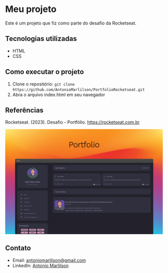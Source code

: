 # Meu projeto

Este é um projeto que fiz como parte do desafio da Rocketseat.

## Tecnologias utilizadas

- HTML
- CSS

## Como executar o projeto

1. Clone o repositório: `git clone https://github.com/AntonioMarlilson/PortfolioRocketseat.git`
2. Abra o arquivo index.html em seu navegador

## Referências

Rocketseat. (2023). Desafio - Portfólio. https://rocketseat.com.br

![Banner do Desafio Rocketseat](https://github.com/AntonioMarlilson/PortfolioRocketseat/blob/main/img/bannerdesafio.jpeg?raw=true)

## Contato

- Email: antoniomarlilson@gmail.com
- LinkedIn: [Antonio Marlilson](https://www.linkedin.com/in/antonio-marlilson-9aab2a219/)
